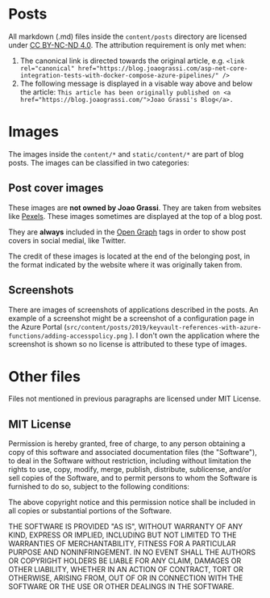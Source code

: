 # Posts

All markdown (.md) files inside the `content/posts` directory are licensed under
[CC BY-NC-ND 4.0](https://creativecommons.org/licenses/by-nc-nd/4.0/). The attribution requirement is only met when:

1. The canonical link is directed towards the original article, e.g.
   `<link rel="canonical" href="https://blog.joaograssi.com/asp-net-core-integration-tests-with-docker-compose-azure-pipelines/" />`
2. The following message is displayed in a visable way above and below the article:
   `This article has been originally published on <a href="https://blog.joaograssi.com/">Joao Grassi's Blog</a>.`

# Images

The images inside the `content/*` and `static/content/*` are part of blog posts. The images can be classified in two categories: 

## Post cover images

These images are **not owned by Joao Grassi**. They are taken from websites like [Pexels](https://www.pexels.com). These images sometimes are displayed at the top of a blog post. 

They are **always** included in the [Open Graph](https://ogp.me/) tags in order to show post covers in social medial, like Twitter.

The credit of these images is located at the end of the belonging post, in the format indicated by the website where it was originally taken from.

## Screenshots

There are images of screenshots of applications described in the posts. An example of a screenshot might be a screenshot of a configuration page in the Azure Portal (`src/content/posts/2019/keyvault-references-with-azure-functions/adding-accesspolicy.png`
). I don't own the application where the screenshot is shown so no license is attributed to these type of images.

# Other files

Files not mentioned in previous paragraphs are licensed under MIT License.

## MIT License

Permission is hereby granted, free of charge, to any person obtaining
a copy of this software and associated documentation files (the
"Software"), to deal in the Software without restriction, including
without limitation the rights to use, copy, modify, merge, publish,
distribute, sublicense, and/or sell copies of the Software, and to
permit persons to whom the Software is furnished to do so, subject to
the following conditions:

The above copyright notice and this permission notice shall be
included in all copies or substantial portions of the Software.

THE SOFTWARE IS PROVIDED "AS IS", WITHOUT WARRANTY OF ANY KIND,
EXPRESS OR IMPLIED, INCLUDING BUT NOT LIMITED TO THE WARRANTIES OF
MERCHANTABILITY, FITNESS FOR A PARTICULAR PURPOSE AND
NONINFRINGEMENT. IN NO EVENT SHALL THE AUTHORS OR COPYRIGHT HOLDERS BE
LIABLE FOR ANY CLAIM, DAMAGES OR OTHER LIABILITY, WHETHER IN AN ACTION
OF CONTRACT, TORT OR OTHERWISE, ARISING FROM, OUT OF OR IN CONNECTION
WITH THE SOFTWARE OR THE USE OR OTHER DEALINGS IN THE SOFTWARE.

